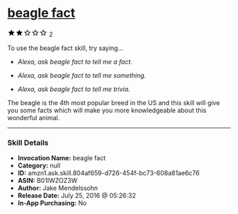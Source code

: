 # [beagle fact](http://alexa.amazon.com/#skills/amzn1.ask.skill.804af659-d726-454f-bc73-608a81ae6c76)
![2 stars](../../images/ic_star_black_18dp_1x.png)![2 stars](../../images/ic_star_black_18dp_1x.png)![2 stars](../../images/ic_star_border_black_18dp_1x.png)![2 stars](../../images/ic_star_border_black_18dp_1x.png)![2 stars](../../images/ic_star_border_black_18dp_1x.png) 2

To use the beagle fact skill, try saying...

* *Alexa, ask beagle fact to tell me a fact.*

* *Alexa, ask beagle fact to tell me something.*

* *Alexa, ask beagle fact to tell me trivia.*

The beagle is the 4th most popular breed in the US and this skill will give you some facts which will make you more knowledgeable about this wonderful animal.

***

### Skill Details

* **Invocation Name:** beagle fact
* **Category:** null
* **ID:** amzn1.ask.skill.804af659-d726-454f-bc73-608a81ae6c76
* **ASIN:** B01IWZOZ3W
* **Author:** Jake Mendelssohn
* **Release Date:** July 25, 2016 @ 05:26:32
* **In-App Purchasing:** No

